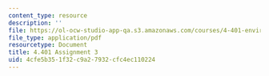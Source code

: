 ```yaml
---
content_type: resource
description: ''
file: https://ol-ocw-studio-app-qa.s3.amazonaws.com/courses/4-401-environmental-technologies-in-buildings-fall-2018/4cfe5b351f32c9a27932cfc4ec110224_MIT4_401f18_assignment3.pdf
file_type: application/pdf
resourcetype: Document
title: 4.401 Assignment 3
uid: 4cfe5b35-1f32-c9a2-7932-cfc4ec110224
---
```


